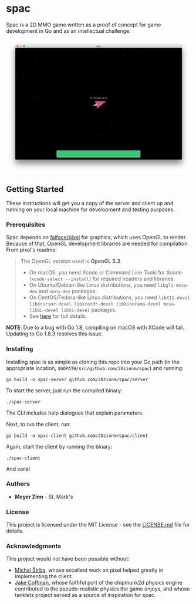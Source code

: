 # spac

Spac is a 2D MMO game written as a proof of concept for game development in Go and as an intellectual challenge.

![Screenshot of gameplay](https://github.com/20zinnm/spac/blob/master/docs/images/Screenshot%202.png?raw=true)

## Getting Started

These instructions will get you a copy of the server and client up and running on your local machine for development and testing purposes.

### Prerequisites

Spac depends on [faiface/pixel](https://github.com/faiface/pixel/) for graphics, which uses OpenGL to render. Because of that, OpenGL development libraries are needed for compilation. From pixel's readme:

> The OpenGL version used is **OpenGL 3.3**.
>
> - On macOS, you need Xcode or Command Line Tools for Xcode (`xcode-select --install`) for required headers and libraries.
> - On Ubuntu/Debian-like Linux distributions, you need `libgl1-mesa-dev` and `xorg-dev` packages.
> - On CentOS/Fedora-like Linux distributions, you need `libX11-devel libXcursor-devel libXrandr-devel libXinerama-devel mesa-libGL-devel libXi-devel` packages.
> - See [here](http://www.glfw.org/docs/latest/compile.html#compile_deps) for full details.

**NOTE**: Due to a bug with Go 1.8, compiling on macOS with XCode will fail. Updating to Go 1.8.3 resolves this issue.

### Installing

Installing spac is as simple as cloning this repo into your Go path (in the appropriate location, `$GOPATH/src/github.com/20zinnm/spac`) and running:

```
go build -o spac-server github.com/20zinnm/spac/server
```

To start the server, just run the compiled binary:

```
./spac-server
```

The CLI includes help dialogues that explain parameters.

Next, to run the client, run:

```
go build -o spac-client github.com/20zinnm/spac/client
```

Again, start the client by running the binary:

```
./spac-client
```

And voilà!

### Authors

* **Meyer Zinn** - St. Mark's

### License

This project is licensed under the MIT License - see the [LICENSE.md](LICENSE.md) file for details.

### Acknowledgments

This project would not have been possible without:

* [Michal Štrba](https://github.com/faiface/), whose excellent work on pixel helped greatly in implementing the client.
* [Jake Coffman](http://www.jakecoffman.com/), whose faithful port of the chipmunk2d physics engine contributed to the pseudo-realistic physics the game enjoys, and whose tanklets project served as a source of inspiration for spac.

